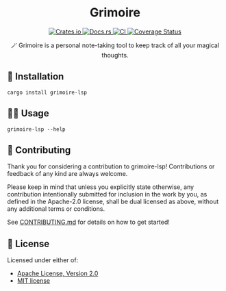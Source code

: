 <h1 align="center">Grimoire</h1>
<p align="center">
  <a href="https://crates.io/crates/grimoire-lsp">
    <img alt="Crates.io" src="https://img.shields.io/crates/v/grimoire-lsp.svg" />
  </a>
  <a href="https://docs.rs/grimoire-lsp">
    <img alt="Docs.rs" src="https://docs.rs/grimoire-lsp/badge.svg" />
  </a>
  <a href="https://github.com/lancelafontaine/grimoire-lsp/actions">
    <img alt="CI" src="https://github.com/lancelafontaine/grimoire-lsp/workflows/CI/badge.svg" />
  </a>
  <a href="https://coveralls.io/github/lancelafontaine/grimoire-lsp?branch=main">
    <img alt="Coverage Status" src="https://coveralls.io/repos/github/lancelafontaine/grimoire-lsp/badge.svg?branch=main" />
  </a>
</p>

<p align="center">
  🪄 Grimoire is a personal note-taking tool to keep track of all your magical thoughts.
</p>

## 🚀 Installation

```shell
cargo install grimoire-lsp
```

## 🧑‍💻 Usage

```shell
grimoire-lsp --help
```

## 🤝 Contributing

Thank you for considering a contribution to grimoire-lsp! Contributions or feedback of any kind are always welcome.

Please keep in mind that unless you explicitly state otherwise, any contribution intentionally submitted
for inclusion in the work by you, as defined in the Apache-2.0 license, shall be
dual licensed as above, without any additional terms or conditions.

See [CONTRIBUTING.md](CONTRIBUTING.md) for details on how to get started!

## 📝 License

Licensed under either of:
- [Apache License, Version 2.0](LICENSE-APACHE)
- [MIT license](LICENSE-MIT)
